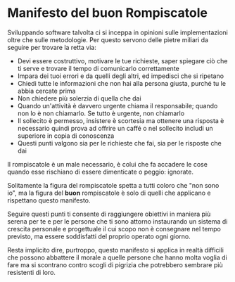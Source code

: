 # Manifesto del buon Rompiscatole

Sviluppando software talvolta ci si inceppa in opinioni sulle implementazioni oltre che sulle metodologie. Per questo servono delle pietre miliari da seguire per trovare la retta via:

+ Devi essere costruttivo, motivare le tue richieste, saper spiegare ciò che ti serve e trovare il tempo di comunicarlo correttamente
+ Impara dei tuoi errori e da quelli degli altri, ed impedisci che si ripetano
+ Chiedi tutte le informazioni che non hai alla persona giusta, purché tu le abbia cercate prima
+ Non chiedere più solerzia di quella che dai
+ Quando un'attività è davvero urgente chiama il responsabile; quando non lo è non chiamarlo. Se tutto è urgente, non chiamarlo
+ Il sollecito è permesso, insistere è scortesia ma ottenere una risposta è necessario quindi prova ad offrire un caffé o nel sollecito includi un superiore in copia di conoscenza
+ Questi punti valgono sia per le richieste che fai, sia per le risposte che dai

Il rompiscatole è un male necessario, è colui che fa accadere le cose quando esse rischiano di essere dimenticate o peggio: ignorate.

Solitamente la figura del rompiscatole spetta a tutti coloro che "non sono io", ma la figura del **buon** rompiscatole è solo di quelli che applicano e rispettano questo manifesto.

Seguire questi punti ti consente di raggiungere obiettivi in maniera più serena per te e per le persone che ti sono attorno instaurando un sistema di crescita personale e progettuale il cui scopo non è consegnare nel tempo previsto, ma essere soddisfatti del proprio operato ogni giorno.

Resta implicito dire, purtroppo, questo manifesto si applica in realtà difficili che possono abbattere il morale a quelle persone che hanno molta voglia di fare ma si scontrano contro scogli di pigrizia che potrebbero sembrare più resistenti di loro.
